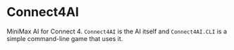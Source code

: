 # Connect4AI
MiniMax AI for Connect 4. `Connect4AI` is the AI itself and `Connect4AI.CLI` is a simple command-line game that uses it.
